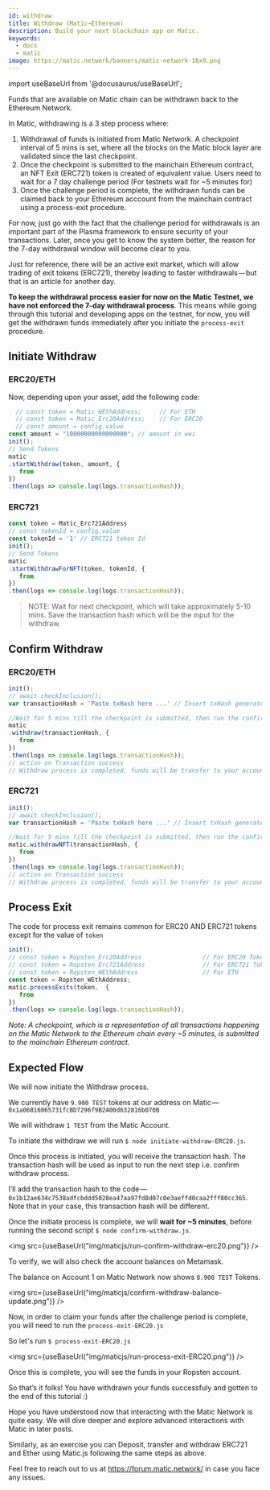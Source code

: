 ```yaml
---
id: withdraw
title: Withdraw (Matic→Ethereum)
description: Build your next blockchain app on Matic.
keywords:
  - docs
  - matic
image: https://matic.network/banners/matic-network-16x9.png 
---
```

import useBaseUrl from '@docusaurus/useBaseUrl';

Funds that are available on Matic chain can be withdrawn back to the Ethereum Network.

In Matic, withdrawing is a 3 step process where:

1. Withdrawal of funds is initiated from Matic Network. A checkpoint interval of 5 mins is set, where all the blocks on the Matic block layer are validated since the last checkpoint.
2. Once the checkpoint is submitted to the mainchain Ethereum contract, an NFT Exit (ERC721) token is created of equivalent value. Users need to wait for a 7 day challenge period (For testnets wait for ~5 minutes for)
3. Once the challenge period is complete, the withdrawn funds can be claimed back to your Ethereum acccount from the mainchain contract using a process-exit procedure.

For now, just go with the fact that the challenge period for withdrawals is an important part of the Plasma framework to ensure security of your transactions. Later, once you get to know the system better, the reason for the 7-day withdrawal window will become clear to you.

Just for reference, there will be an active exit market, which will allow trading of exit tokens (ERC721), thereby leading to faster withdrawals — but that is an article for another day.

**To keep the withdrawal process easier for now on the Matic Testnet, we have not enforced the 7-day withdrawal process**. This means while going through this tutorial and developing apps on the testnet, for now, you will get the withdrawn funds immediately after you initiate the `process-exit` procedure.

## Initiate Withdraw

### ERC20/ETH
Now, depending upon your asset, add the following code:

```js
  // const token = Matic_WEthAddress;     // For ETH
  // const token = Matic_Erc20Address;    // For ERC20
  // const amount = config.value
const amount = "10000000000000000"; // amount in wei
init();
// Send Tokens
matic
.startWithdraw(token, amount, {
   from
})
.then(logs => console.log(logs.transactionHash));
```

### ERC721
```js
const token = Matic_Erc721Address
// const tokenId = config.value
const tokenId = '1' // ERC721 token Id
init();
// Send Tokens
matic
.startWithdrawForNFT(token, tokenId, {
   from
})
.then(logs => console.log(logs.transactionHash));
```
> NOTE: Wait for next checkpoint, which will take approximately 5-10 mins. Save the transaction hash which will be the input for the withdraw.

## Confirm Withdraw

### ERC20/ETH
```js
init();
// await checkInclusion();
var transactionHash = 'Paste txHash here ...' // Insert txHash generated from initiate-withdraw.js 

//Wait for 5 mins till the checkpoint is submitted, then run the confirm withdraw
matic
.withdraw(transactionHash, {
   from
})
.then(logs => console.log(logs.transactionHash));
// action on Transaction success
// Withdraw process is completed, funds will be transfer to your account after challege period is over.
```
### ERC721
```js
init();
// await checkInclusion();
var transactionHash = 'Paste txHash here ...' // Insert txHash generated from initiate-withdraw.js 

//Wait for 5 mins till the checkpoint is submitted, then run the confirm withdraw
matic.withdrawNFT(transactionHash, {
   from
})
.then(logs => console.log(logs.transactionHash));
// action on Transaction success
// Withdraw process is completed, funds will be transfer to your account after challege period is over.
```

## Process Exit

The code for process exit remains common for ERC20 AND ERC721 tokens except for the value of `token`

```js
init();
// const token = Ropsten_Erc20Address                 // For ERC20 Token
// const token = Ropsten_Erc721Address                // For ERC721 Token
// const token = Ropsten_WEthAddress                  // For ETH
const token = Ropsten_WEthAddress;
matic.processExits(token,  {
   from
})
.then(logs => console.log(logs.transactionHash));
```

_Note: A checkpoint, which is a representation of all transactions happening on the Matic Network to the Ethereum chain every ~5 minutes, is submitted to the mainchain Ethereum contract._

## Expected Flow

We will now initiate the Withdraw process.

We currently have `9.900 TEST` tokens at our address on Matic — `0x1a06816065731fcBD7296f9B2400d632816b070B`

We will withdraw `1 TEST` from the Matic Account.

To initiate the withdraw we will run `$ node initiate-withdraw-ERC20.js`.

Once this process is initiated, you will receive the transaction hash. The transaction hash will be used as input to run the next step i.e. confirm withdraw process.

I’ll add the transaction hash to the code — `0x1b12ae634c7538adfcbddd5028ea47aa97fd8d07c0e3aeffd0caa2fff80cc365`. Note that in your case, this transaction hash will be different.

Once the initiate process is complete, we will **wait for ~5 minutes**, before running the second script `$ node confirm-withdraw.js`.

<img src={useBaseUrl("img/maticjs/run-confirm-withdraw-erc20.png")} />

To verify, we will also check the account balances on Metamask.

The balance on Account 1 on Matic Network now shows `8.900 TEST` Tokens.

<img src={useBaseUrl("img/maticjs/confirm-withdraw-balance-update.png")} />

Now, in order to claim your funds after the challenge period is complete, you will need to run the `process-exit-ERC20.js`

So let's run `$ process-exit-ERC20.js`

<img src={useBaseUrl("img/maticjs/run-process-exit-ERC20.png")} />

Once this is complete, you will see the funds in your Ropsten account.

So that’s it folks! You have withdrawn your funds successfuly and gotten to the end of this tutorial :)

Hope you have understood now that interacting with the Matic Network is quite easy. We will dive deeper and explore advanced interactions with Matic in later posts.

Similarly, as an exercise you can Deposit, transfer and withdraw ERC721 and Ether using Matic.js following the same steps as above.

Feel free to reach out to us at https://forum.matic.network/ in case you face any issues.
